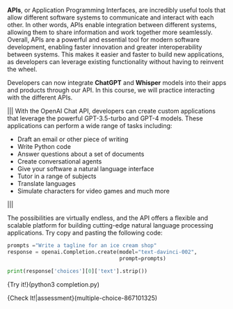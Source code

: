 
**APIs**, or Application Programming Interfaces, are incredibly useful tools that allow different software systems to communicate and interact with each other. In other words, APIs  enable integration between different systems, allowing them to share information and work together more seamlessly. Overall, APIs are a powerful and essential tool for modern software development, enabling faster innovation and greater interoperability between systems. This makes it easier and faster to build new applications, as developers can leverage existing functionality without having to reinvent the wheel. 

Developers can now integrate **ChatGPT** and **Whisper** models into their apps and products through our API. In this course, we will practice interacting with the different APIs.

|||
With the OpenAI Chat API, developers can create custom applications that leverage the powerful GPT-3.5-turbo and GPT-4 models. These applications can perform a wide range of tasks including:
* Draft an email or other piece of writing
* Write Python code
* Answer questions about a set of documents
* Create conversational agents
* Give your software a natural language interface
* Tutor in a range of subjects
* Translate languages
* Simulate characters for video games and much more

|||

The possibilities are virtually endless, and the API offers a flexible and scalable platform for building cutting-edge natural language processing applications. Try copy and pasting the following code:
```python
prompts ="Write a tagline for an ice cream shop"
response = openai.Completion.create(model="text-davinci-002", 
                                    prompt=prompts)

print(response['choices'][0]['text'].strip())

```

{Try it!}(python3 completion.py)

{Check It!|assessment}(multiple-choice-867101325)
